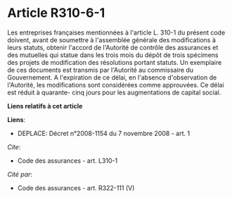 # Article R310-6-1

Les entreprises françaises mentionnées à l'article L. 310-1 du présent code doivent, avant de soumettre à l'assemblée
générale des modifications à leurs statuts, obtenir l'accord de l'Autorité de contrôle des assurances et des mutuelles qui
statue dans les trois mois du dépôt de trois spécimens des projets de modification des résolutions portant statuts. Un
exemplaire de ces documents est transmis par l'Autorité au commissaire du Gouvernement. A l'expiration de ce délai, en
l'absence d'observation de l'Autorité, les modifications sont considérées comme approuvées. Ce délai est réduit à quarante-
cinq jours pour les augmentations de capital social.

**Liens relatifs à cet article**

**Liens**:

  - DEPLACE: Décret n°2008-1154 du 7 novembre 2008 - art. 1

_Cite_:

  - Code des assurances - art. L310-1

_Cité par_:

  - Code des assurances - art. R322-111 (V)
